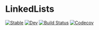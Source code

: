 # LinkedLists

[![Stable](https://img.shields.io/badge/docs-stable-blue.svg)](https://krcools.github.io/LinkedLists.jl/latest)
[![Dev](https://img.shields.io/badge/docs-dev-blue.svg)](https://krcools.github.io/LinkedLists.jl/dev)
[![Build Status](https://travis-ci.org/krcools/LinkedLists.jl.svg?branch=master)](https://travis-ci.org/krcools/LinkedLists.jl)
[![Codecov](https://codecov.io/gh/krcools/LinkedLists.jl/branch/master/graph/badge.svg)](https://codecov.io/gh/krcools/LinkedLists.jl)
